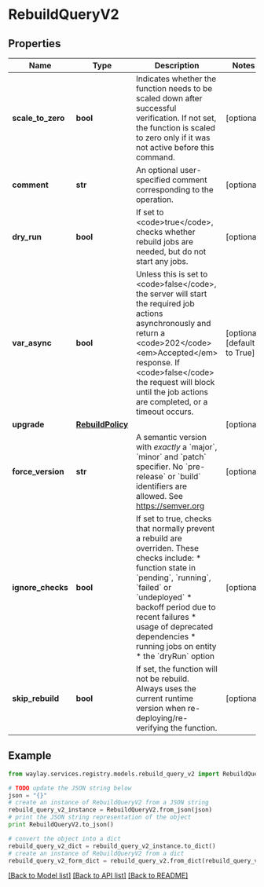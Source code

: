 # RebuildQueryV2


## Properties

Name | Type | Description | Notes
------------ | ------------- | ------------- | -------------
**scale_to_zero** | **bool** | Indicates whether the function needs to be scaled down after successful verification. If not set, the function is scaled to zero only if it was not active before this command. | [optional] 
**comment** | **str** | An optional user-specified comment corresponding to the operation. | [optional] 
**dry_run** | **bool** | If set to &lt;code&gt;true&lt;/code&gt;, checks whether rebuild jobs are needed, but do not start any jobs. | [optional] 
**var_async** | **bool** | Unless this is set to &lt;code&gt;false&lt;/code&gt;, the server will start the required job actions asynchronously and return a &lt;code&gt;202&lt;/code&gt; &lt;em&gt;Accepted&lt;/em&gt; response. If &lt;code&gt;false&lt;/code&gt; the request will block until the job actions are completed, or a timeout occurs. | [optional] [default to True]
**upgrade** | [**RebuildPolicy**](RebuildPolicy.md) |  | [optional] 
**force_version** | **str** | A semantic version with _exactly_ a &#x60;major&#x60;, &#x60;minor&#x60; and &#x60;patch&#x60; specifier. No &#x60;pre-release&#x60; or &#x60;build&#x60; identifiers are allowed. See https://semver.org | [optional] 
**ignore_checks** | **bool** | If set to true, checks that normally prevent a rebuild are overriden. These checks include: * function state in &#x60;pending&#x60;, &#x60;running&#x60;, &#x60;failed&#x60; or &#x60;undeployed&#x60; * backoff period due to recent failures * usage of deprecated dependencies * running jobs on entity * the &#x60;dryRun&#x60; option | [optional] 
**skip_rebuild** | **bool** | If set, the function will not be rebuild. Always uses the current runtime version when re-deploying/re-verifying the function. | [optional] 

## Example

```python
from waylay.services.registry.models.rebuild_query_v2 import RebuildQueryV2

# TODO update the JSON string below
json = "{}"
# create an instance of RebuildQueryV2 from a JSON string
rebuild_query_v2_instance = RebuildQueryV2.from_json(json)
# print the JSON string representation of the object
print RebuildQueryV2.to_json()

# convert the object into a dict
rebuild_query_v2_dict = rebuild_query_v2_instance.to_dict()
# create an instance of RebuildQueryV2 from a dict
rebuild_query_v2_form_dict = rebuild_query_v2.from_dict(rebuild_query_v2_dict)
```
[[Back to Model list]](../README.md#documentation-for-models) [[Back to API list]](../README.md#documentation-for-api-endpoints) [[Back to README]](../README.md)


